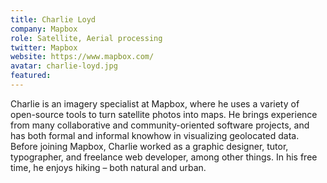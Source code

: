```yaml
---
title: Charlie Loyd
company: Mapbox
role: Satellite, Aerial processing
twitter: Mapbox
website: https://www.mapbox.com/
avatar: charlie-loyd.jpg
featured:
---
```

Charlie is an imagery specialist at Mapbox, where he uses a variety of open-source tools to turn satellite photos into maps. He brings experience from many collaborative and community-oriented software projects, and has both formal and informal knowhow in visualizing geolocated data. Before joining Mapbox, Charlie worked as a graphic designer, tutor, typographer, and freelance web developer, among other things. In his free time, he enjoys hiking – both natural and urban.
